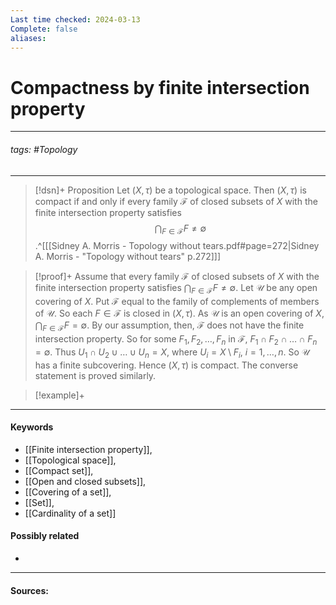 ```yaml
---
Last time checked: 2024-03-13
Complete: false
aliases:
---
```

# Compactness by finite intersection property
***
###### tags: #Topology 
***
>[!dsn]+ Proposition
>Let $(X,\tau)$ be a topological space. Then $(X,\tau)$ is compact if and only if every family $\mathcal{F}$ of closed subsets of $X$ with the finite intersection property satisfies
>$$\bigcap_{F\in\mathcal{F}}F\ne\emptyset$$
>.^[[[Sidney A. Morris - Topology without tears.pdf#page=272|Sidney A. Morris - "Topology without tears" p.272]]]

>[!proof]+
>Assume that every family $\mathcal{F}$ of closed subsets of $X$ with the finite intersection property satisfies $\bigcap_{F\in\mathcal{F}}F\ne\emptyset$. Let $\mathcal{U}$ be any open covering of $X$. Put $\mathcal{F}$ equal to the family of complements of members of $\mathcal{U}$. So each $F\in\mathcal{F}$ is closed in $(X,\tau)$. As $\mathcal{U}$ is an open covering of $X$, $\bigcap_{F\in\mathcal{F}}F=\emptyset$. By our assumption, then, $\mathcal{F}$ does not have the finite intersection property. So for some $F_{1},F_{2},\dots, F_{n}$ in $\mathcal{F}$, $F_{1}\cap F_{2}\cap\dots\cap F_{n}=\emptyset$. Thus $U_{1}\cap U_{2}\cup\dots\cup U_{n}=X$, where $U_{i}=X\setminus F_{i}$, $i=1,\dots,n$. So $\mathcal{U}$ has a finite subcovering. Hence $(X,\tau)$ is compact. 
>The converse statement is proved similarly.

>[!example]+
>
***
#### Keywords
- [[Finite intersection property]],
- [[Topological space]],
- [[Compact set]],
- [[Open and closed subsets]],
- [[Covering of a set]],
- [[Set]],
- [[Cardinality of a set]]
#### Possibly related
- 
***
#### Sources: